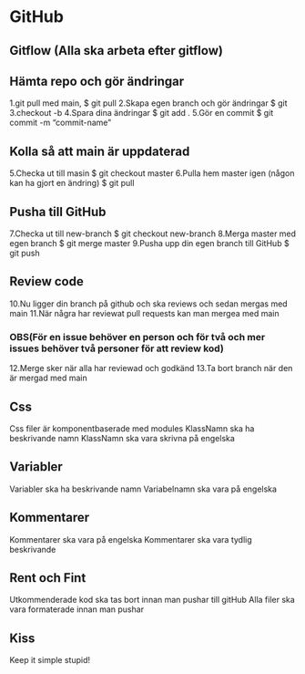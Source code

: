 # GitHub

## Gitflow (Alla ska arbeta efter gitflow)

## Hämta repo och gör ändringar

1.git pull med main, $ git pull
2.Skapa egen branch och gör ändringar $ git
3.checkout -b <new-branch>
4.Spara dina ändringar $ git add .
5.Gör en commit $ git commit -m “commit-name”

## Kolla så att main är uppdaterad

5.Checka ut till masin $ git checkout master
6.Pulla hem master igen (någon kan ha gjort en ändring) $ git pull

## Pusha till GitHub

7.Checka ut till new-branch $ git checkout new-branch
8.Merga master med egen branch $ git merge master
9.Pusha upp din egen branch till GitHub $ git push

## Review code

10.Nu ligger din branch på github och ska reviews och sedan mergas med main
11.När några har reviewat pull requests kan man mergea med main

### OBS(För en issue behöver en person och för två och mer issues behöver två personer för att review kod)

12.Merge sker när alla har reviewad och godkänd
13.Ta bort branch när den är mergad med main

## Css

Css filer är komponentbaserade med modules
KlassNamn ska ha beskrivande namn
KlassNamn ska vara skrivna på engelska

## Variabler

Variabler ska ha beskrivande namn
Variabelnamn ska vara på engelska

## Kommentarer

Kommentarer ska vara på engelska
Kommentarer ska vara tydlig beskrivande

## Rent och Fint

Utkommenderade kod ska tas bort innan man pushar till gitHub
Alla filer ska vara formaterade innan man pushar

## Kiss

Keep it simple stupid!
